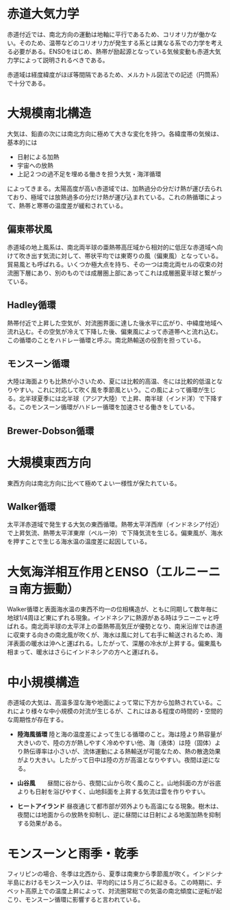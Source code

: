 # 赤道大気力学
赤道付近では、南北方向の運動は地軸に平行であるため、コリオリ力が働かない。そのため、温帯などのコリオリ力が発生する系とは異なる系での力学を考える必要がある。ENSOをはじめ、熱帯が励起源となっている気候変動も赤道大気力学によって説明されるべきである。

赤道域は経度緯度がほぼ等間隔であるため、メルカトル図法での記述（円筒系）で十分である。

# 大規模南北構造
大気は、鉛直の次には南北方向に極めて大きな変化を持つ。各緯度帯の気候は、基本的には

- 日射による加熱
- 宇宙への放熱
- 上記２つの過不足を埋める働きを担う大気・海洋循環

によってきまる。太陽高度が高い赤道域では、加熱過分の分だけ熱が運び去られており、極域では放熱過多の分だけ熱が運び込まれている。これの熱循環によって、熱帯と寒帯の温度差が緩和されている。

## 偏東帯状風
赤道域の地上風系は、南北両半球の亜熱帯高圧域から相対的に低圧な赤道域へ向けて吹き出す気流に対して、帯状平均では東寄りの風（偏東風）となっている。貿易風とも呼ばれる。いくつか極大点を持ち、その一つは南北両セルの収束の対流圏下層にあり、別のものでは成層圏上部にあってこれは成層圏夏半球と繋がっている。

## Hadley循環
熱帯付近で上昇した空気が、対流圏界面に達した後水平に広がり、中緯度地域へ流れ込む。その空気が冷えて下降した後、偏東風によって赤道帯へと流れ込む。この循環のことをハドレー循環と呼ぶ。南北熱輸送の役割を担っている。

## モンスーン循環
大陸は海面よりも比熱が小さいため、夏には比較的高温、冬には比較的低温となりやすい。これに対応して吹く風を季節風という。この風によって循環が生じる。北半球夏季には北半球（アジア大陸）で上昇、南半球（インド洋）で下降する。このモンスーン循環がハドレー循環を加速させる働きをしている。

## Brewer-Dobson循環

# 大規模東西方向
東西方向は南北方向に比べて極めてよい一様性が保たれている。

## Walker循環
太平洋赤道域で発生する大気の東西循環。熱帯太平洋西岸（インドネシア付近）で上昇気流、熱帯太平洋東岸（ペルー沖）で下降気流を生じる。偏東風が、海水を押すことで生じる海水温の温度差に起因している。

# 大気海洋相互作用とENSO（エルニーニョ南方振動）
Walker循環と表面海水温の東西不均一の位相構造が、ともに同期して数年毎に地球1/4周ほど東にずれる現象。インドネシアに熱源がある時はラニーニャと呼ばれる。南北両半球の太平洋上の亜熱帯高気圧が優勢となり、南米沿岸では赤道に収束する向きの南北風が吹くが、海水は風に対して右手に輸送されるため、海洋表面の暖水は沖へと運ばれる。したがって、深層の冷水が上昇する。偏東風も相まって、暖水はさらにインドネシアの方へと運ばれる。

# 中小規模構造
赤道域の大気は、高温多湿な海や地面によって常に下方から加熱されている。これにより様々な中小規模の対流が生じるが、これにはある程度の時間的・空間的な周期性が存在する。

- **陸海風循環**  陸と海の温度差によって生じる循環のこと。海は陸より熱容量が大きいので、陸の方が熱しやすく冷めやすい他、海（液体）は陸（固体）より熱伝導率は小さいが、流体運動による熱輸送が可能なため、熱の散逸効果がより大きい。したがって日中は陸の方が高温となりやすい。夜間は逆になる。

- **山谷風**　　昼間に谷から、夜間に山から吹く風のこと。山地斜面の方が谷底よりも日射を浴びやすく、山地斜面を上昇する気流は雲を作りやすい。

- **ヒートアイランド**  昼夜通じて都市部が郊外よりも高温になる現象。樹木は、夜間には地面からの放熱を抑制し、逆に昼間には日射による地面加熱を抑制する効果がある。

# モンスーンと雨季・乾季
フィリピンの場合、冬季は北西から、夏季は南東から季節風が吹く。インドシナ半島におけるモンスーン入りは、平均的には５月ごろに起きる。この時期に、チベット高原上での温度上昇によって、対流圏常総での気温の南北傾度に逆転が起こり、モンスーン循環に影響すると言われている。